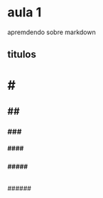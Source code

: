 # aula 1
apremdendo sobre markdown

## titulos
# <h1> # </h1>
## <h2> ## </h2>
### <h3> ### </h3>
#### <h4> #### </h4>
##### <h5> ##### </h5>
###### <h6> ###### </h6>
